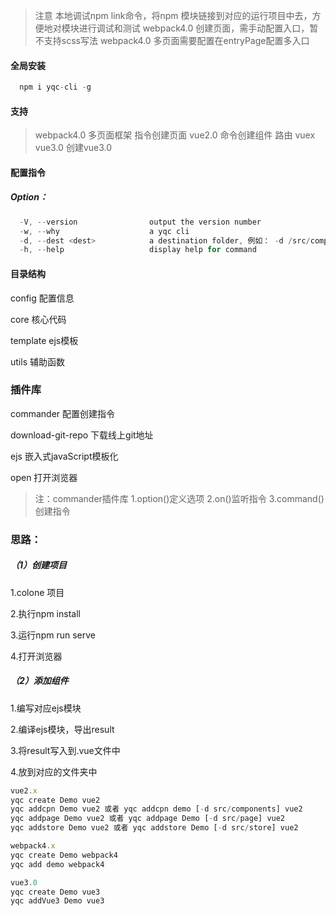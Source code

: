 <!-- 自定义脚手架 -->

> 注意
> 本地调试npm link命令，将npm 模块链接到对应的运行项目中去，方便地对模块进行调试和测试
> webpack4.0 创建页面，需手动配置入口，暂不支持scss写法
> webpack4.0 多页面需要配置在entryPage配置多入口

#### 全局安装

```javascript
  npm i yqc-cli -g
```
#### 支持

> webpack4.0 多页面框架 指令创建页面
> vue2.0 命令创建组件 路由 vuex
> vue3.0 创建vue3.0

#### 配置指令

##### Option：

```javascript
  -V, --version                output the version number
  -w, --why                    a yqc cli
  -d, --dest <dest>            a destination folder, 例如： -d /src/components
  -h, --help                   display help for command
```

#### 目录结构
config 配置信息

core 核心代码

template ejs模板

utils 辅助函数

### 插件库
commander 配置创建指令

download-git-repo 下载线上git地址

ejs 嵌入式javaScript模板化

open 打开浏览器

>注：commander插件库
>1.option()定义选项 
>2.on()监听指令
>3.command()创建指令

### 思路：

##### （1）创建项目
1.colone 项目

2.执行npm install

3.运行npm run serve

4.打开浏览器

##### （2）添加组件
1.编写对应ejs模块

2.编译ejs模块，导出result

3.将result写入到.vue文件中

4.放到对应的文件夹中

```javascript
vue2.x
yqc create Demo vue2
yqc addcpn Demo vue2 或者 yqc addcpn demo [-d src/components] vue2
yqc addpage Demo vue2 或者 yqc addpage Demo [-d src/page] vue2
yqc addstore Demo vue2 或者 yqc addstore Demo [-d src/store] vue2
```
```javascript
webpack4.x
yqc create Demo webpack4
yqc add demo webpack4
```
```javascript
vue3.0
yqc create Demo vue3
yqc addVue3 Demo vue3
```



